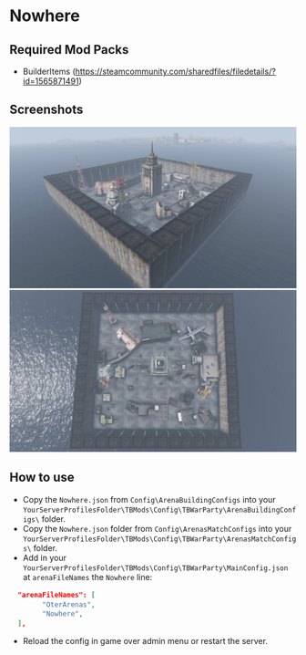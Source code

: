 # Nowhere

## Required Mod Packs
- BuilderItems (https://steamcommunity.com/sharedfiles/filedetails/?id=1565871491)

## Screenshots

<img src="./images/Nowhere_1.jpg" alt="Cherno" width="512"/>
<img src="./images/Nowhere_2.jpg" alt="Cherno" width="512"/>

## How to use
- Copy the `Nowhere.json` from `Config\ArenaBuildingConfigs` into your `YourServerProfilesFolder\TBMods\Config\TBWarParty\ArenaBuildingConfigs\` folder.
- Copy the `Nowhere.json` folder from `Config\ArenasMatchConfigs` into your `YourServerProfilesFolder\TBMods\Config\TBWarParty\ArenasMatchConfigs\` folder.
- Add in your `YourServerProfilesFolder\TBMods\Config\TBWarParty\MainConfig.json` at `arenaFileNames` the `Nowhere` line:
```json
  "arenaFileNames": [
        "OterArenas",
        "Nowhere",
  ],
```
- Reload the config in game over admin menu or restart the server.